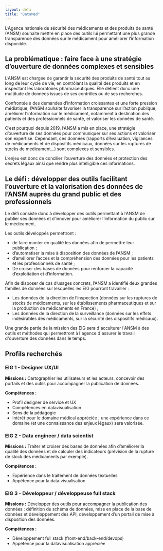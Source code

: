 ```yaml
---
layout: defi
title: "DataMed"
---
```


L’Agence nationale de sécurité des médicaments et des produits de santé (ANSM) souhaite mettre en place des outils lui permettant une plus grande transparence des données sur le médicament pour améliorer l’information disponible. 

## La problématique : faire face à une stratégie d’ouverture de données complexes et sensibles

L’ANSM est chargée de garantir la sécurité des produits de santé tout au long de leur cycle de vie, en contrôlant la qualité des produits et en inspectant les laboratoires pharmaceutiques. Elle détient donc une multitude de données issues de ses contrôles ou de ses recherches.

Confrontée à des demandes d’information croissantes et une forte pression médiatique, l’ANSM souhaite favoriser la transparence sur l’action publique, améliorer l’information sur le médicament, notamment à destination des patients et des professionnels de santé, et valoriser les données de santé. 

C’est pourquoi depuis 2019, l’ANSM a mis en place, une stratégie d’ouverture de ses données pour communiquer sur ses actions et valoriser son expertise. Cependant, ces données (rapports d’évaluation, vigilances de médicaments et de dispositifs médicaux, données sur les ruptures de stocks de médicament…) sont complexes et sensibles.

L’enjeu est donc de concilier l’ouverture des données et protection des secrets légaux ainsi que rendre plus intelligible ces informations.

## Le défi : développer des outils facilitant l’ouverture et la valorisation des données de l’ANSM auprès du grand public et des professionnels 

Le défi consiste donc à développer des outils permettant à l’ANSM de publier ses données et d’innover pour améliorer l’information du public sur le médicament.

Les outils développés permettront : 
- de faire monter en qualité les données afin de permettre leur publication ;
- d’automatiser la mise à disposition des données de l’ANSM ;
- d’améliorer l’accès et la compréhension des données pour les patients et les professionnels de santé ;
- De croiser des bases de données pour renforcer la capacité d’exploitation et d’information.

Afin de disposer de cas d’usages concrets, l’ANSM a identifié deux grandes familles de données sur lesquelles les EIG pourront travailler :
- Les données de la direction de l’inspection (données sur les ruptures de stocks de médicaments, sur les établissements pharmaceutiques et sur la production de médicaments en France) ;
- Les données de la direction de la surveillance (données sur les effets indésirables des médicaments, sur la sécurité des dispositifs médicaux).   

Une grande partie de la mission des EIG sera d'acculturer l'ANSM à des outils et méthodes qui permettront à l'agence d'assurer le travail d'ouverture des données dans le temps.

## Profils recherchés
### EIG 1 - Designer UX/UI
**Missions :** Cartographier les utilisateurs et les acteurs, concevoir des portails et des outils pour accompagner la publication de données.

**Compétences :**
- Profil designer de service et UX
- Compétences en datavisualisation
- Sens de la pédagogie
- Intérêt pour le domaine médical appréciée ; une expérience dans ce domaine (et une connaissance des enjeux légaux) sera valorisée.

### EIG 2 - Data engineer / data scientist
**Missions :** Traiter et croiser des bases de données afin d’améliorer la qualité des données et de calculer des indicateurs (prévision de la rupture de stock des médicaments par exemple).

**Compétences :**
- Expérience dans le traitement de données textuelles 
- Appétence pour la data visualisation 

### EIG 3 - Développeur / développeuse full stack
**Missions :** Développer des outils pour accompagner la publication des données : définition du schéma de données, mise en place de la base de données et développement des API, développement d’un portail de mise à disposition des données. 

**Compétences :**
- Développement full stack (front-end/back-end/devops)
- Appétence pour la datavisualisation appréciée 
